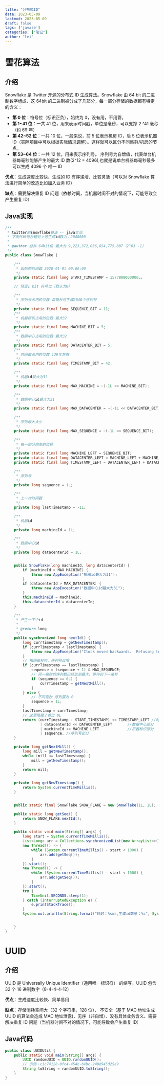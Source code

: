 ```yaml
---
title: "分布式ID"
date: 2023-05-09
lastmod: 2023-05-09
draft: false
tags: ['javase']
categories: ["笔记"]
author: "lei"
---
```


# 雪花算法

## 介绍

Snowflake 是 Twitter 开源的分布式 ID 生成算法。Snowflake 由 64 bit 的二进制数字组成，这 64bit 的二进制被分成了几部分，每一部分存储的数据都有特定的含义：

- **第 0 位**：符号位（标识正负），始终为 0，没有用，不用管。
- **第 1~41 位**：一共 41 位，用来表示时间戳，单位是毫秒，可以支撑 2 ^41 毫秒（约 69 年）
- **第 42~52 位**：一共 10 位，一般来说，前 5 位表示机房 ID，后 5 位表示机器 ID（实际项目中可以根据实际情况调整）。这样就可以区分不同集群/机房的节点。
- **第 53~64 位**：一共 12 位，用来表示序列号。 序列号为自增值，代表单台机器每毫秒能够产生的最大 ID 数(2^12 = 4096),也就是说单台机器每毫秒最多可以生成 4096 个 唯一 ID

**优点**：生成速度比较快、生成的 ID 有序递增、比较灵活（可以对 Snowflake 算法进行简单的改造比如加入业务 ID）

**缺点**：需要解决重复 ID 问题（依赖时间，当机器时间不对的情况下，可能导致会产生重复 ID）

## Java实现

```java
/**
 * twitter的snowflake算法 -- java实现
 * 下面代码每秒理论上可生成id数为：2048000
 *
 * @author 总共 64bit位 最大为 9,223,372,036,854,775,807（2^63 -1）
 */
public class SnowFlake {

    /**
     * 起始的时间戳 2020-01-01 00:00:00
     */
    private static final long START_TIMESTAMP = 1577808000000L;

    // 预留1 bit 符号位（默认为0）

    /**
     * 序列号占用的位数 每毫秒可生成2048个序列号
     */
    private static final long SEQUENCE_BIT = 11;
    /**
     * 机器标识占用的位数 最大32
     */
    private static final long MACHINE_BIT = 5;
    /**
     * 数据中心占用的位数 最大32
     */
    private static final long DATACENTER_BIT = 5;
    /**
     * 时间戳占用的位数 139年左右
     */
    private static final long TIMESTAMP_BIT = 42;

    /**
     * 机器id最大为31
     */
    private static final long MAX_MACHINE = ~(-1L << MACHINE_BIT);

    /**
     * 数据中心id最大为31
     */
    private static final long MAX_DATACENTER = ~(-1L << DATACENTER_BIT);

    /**
     * 序列最大大小
     */
    private static final long MAX_SEQUENCE = ~(-1L << SEQUENCE_BIT);

    /**
     * 每一部分向左的位移
     */
    private static final long MACHINE_LEFT = SEQUENCE_BIT;
    private static final long DATACENTER_LEFT = MACHINE_LEFT + MACHINE_BIT;
    private static final long TIMESTAMP_LEFT = DATACENTER_LEFT + DATACENTER_BIT;

    /**
     * 序列号
     */
    private long sequence = 1L;

    /**
     * 上一次时间戳
     */
    private long lastTimestamp = -1L;

    /**
     * 机器id
     */
    private long machineId = 1L;

    /**
     * 数据中心id
     */
    private long datacenterId = 1L;


    public SnowFlake(long machineId, long datacenterId) {
        if (machineId > MAX_MACHINE) {
            throw new AppException("机器id最大为31");
        }
        if (datacenterId > MAX_DATACENTER) {
            throw new AppException("数据中心id最大为31");
        }
        this.machineId = machineId;
        this.datacenterId = datacenterId;
    }

    /**
     * 产生一下个id
     *
     * @return long
     */
    public synchronized long nextId() {
        long currTimestamp = getNewTimestamp();
        if (currTimestamp < lastTimestamp) {
            throw new AppException("Clock moved backwards.  Refusing to generate id");
        }
        // 相同毫秒内，序列号自增
        if (currTimestamp == lastTimestamp) {
            sequence = (sequence + 1) & MAX_SEQUENCE;
            // 同一毫秒的序列数已经达到最大，等待到下一毫秒
            if (sequence == 0L) {
                currTimestamp = getNextMill();
            }
        } else {
            // 不同毫秒 序列置为 0
            sequence = 1L;
        }
        lastTimestamp = currTimestamp;
        // 这里隐藏了首位 0L
        return (currTimestamp - START_TIMESTAMP) << TIMESTAMP_LEFT //时间戳部分
                | datacenterId << DATACENTER_LEFT       //数据中心部分
                | machineId << MACHINE_LEFT             //机器标识部分
                | sequence; //序列号部分
    }

    private long getNextMill() {
        long mill = getNewTimestamp();
        while (mill <= lastTimestamp) {
            mill = getNewTimestamp();
        }
        return mill;
    }

    private long getNewTimestamp() {
        return System.currentTimeMillis();
    }


    public static final SnowFlake SNOW_FLAKE = new SnowFlake(1L, 1L);

    public static long getSeq() {
        return SNOW_FLAKE.nextId();
    }

    public static void main(String[] args) {
        long start = System.currentTimeMillis();
        List<Long> arr = Collections.synchronizedList(new ArrayList<>(100000));
        new Thread(() -> {
            while (System.currentTimeMillis() - start < 1000) {
                arr.add(getSeq());
            }
        }).start();
        new Thread(() -> {
            while (System.currentTimeMillis() - start < 1000) {
                arr.add(getSeq());
            }
        }).start();
        try {
            TimeUnit.SECONDS.sleep(1);
        } catch (InterruptedException e) {
            e.printStackTrace();
        }
        System.out.println(String.format("耗时：%sms,生成id数量：%s", System.currentTimeMillis() - start, arr.size()));


    }
}
```

# UUID

## 介绍

UUID 是 Universally Unique Identifier（通用唯一标识符） 的缩写。UUID 包含 32 个 16 进制数字（8-4-4-4-12）

**优点**：生成速度比较快、简单易用

**缺点**：存储消耗空间大（32 个字符串，128 位）、 不安全（基于 MAC 地址生成 UUID 的算法会造成 MAC 地址泄露)、无序（非自增）、没有具体业务含义、需要解决重复 ID 问题（当机器时间不对的情况下，可能导致会产生重复 ID）

## Java代码

```java
public class UUIDUtil {
    public static void main(String[] args) {
        UUID randomUUID = UUID.randomUUID();
        // 示例：c1c74128-0fc4-454b-b4bc-248d945d25a9
        String toString = randomUUID.toString();
    }
}
```

